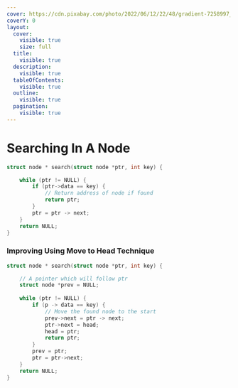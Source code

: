 ```yaml
---
cover: https://cdn.pixabay.com/photo/2022/06/12/22/48/gradient-7258997_960_720.png
coverY: 0
layout:
  cover:
    visible: true
    size: full
  title:
    visible: true
  description:
    visible: true
  tableOfContents:
    visible: true
  outline:
    visible: true
  pagination:
    visible: true
---
```


# Searching In A Node

```c
struct node * search(struct node *ptr, int key) {

    while (ptr != NULL) {
        if (ptr->data == key) {
            // Return address of node if found
            return ptr;
        }
        ptr = ptr -> next;
    }
    return NULL;
}
```

### Improving Using Move to Head Technique <a href="#improving-using-move-to-head-technique" id="improving-using-move-to-head-technique"></a>

```c
struct node * search(struct node *ptr, int key) {

    // A pointer which will follow ptr
    struct node *prev = NULL;
    
    while (ptr != NULL) {
        if (p -> data == key) {
            // Move the found node to the start 
            prev->next = ptr -> next;
            ptr->next = head;
            head = ptr;
            return ptr;
        }
        prev = ptr;
        ptr = ptr->next;
    }
    return NULL;
}
```
